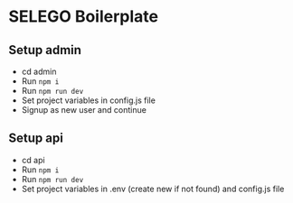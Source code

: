 # SELEGO Boilerplate

## Setup admin

- cd admin 
- Run `npm i`
- Run `npm run dev`
- Set project variables in config.js file
- Signup as new user and continue

## Setup api

- cd api 
- Run `npm i` 
- Run `npm run dev`
- Set project variables in .env (create new if not found) and config.js file
